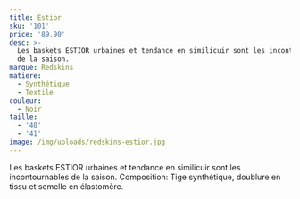 ```yaml
---
title: Estior
sku: '101'
price: '89.90'
desc: >-
  Les baskets ESTIOR urbaines et tendance en similicuir sont les incontournables
  de la saison. 
marque: Redskins
matiere:
  - Synthétique
  - Textile
couleur:
  - Noir
taille:
  - '40'
  - '41'
image: /img/uploads/redskins-estior.jpg
---
```

Les baskets ESTIOR urbaines et tendance en similicuir sont les incontournables de la saison. Composition: Tige synthétique, doublure en tissu et semelle en élastomère.
